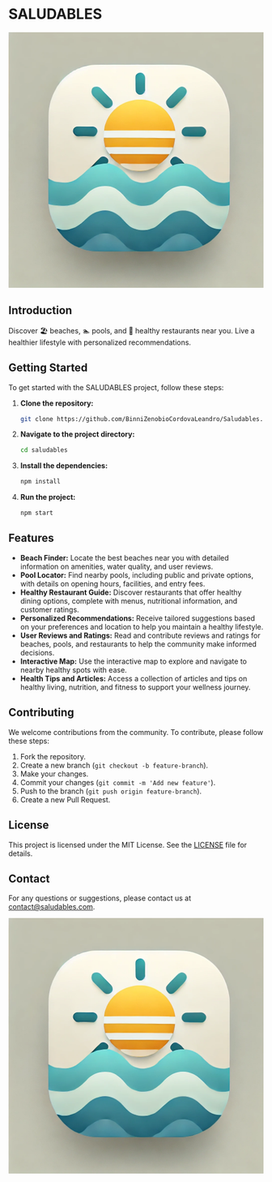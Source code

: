 # SALUDABLES

![Project Logo](./assets/images/icon.png)

## Introduction

Discover 🏖️ beaches, 🏊 pools, and 🍴 healthy restaurants near you. Live a healthier lifestyle with personalized recommendations.

## Getting Started

To get started with the SALUDABLES project, follow these steps:

1. **Clone the repository:**
   ```bash
   git clone https://github.com/BinniZenobioCordovaLeandro/Saludables.git
   ```
2. **Navigate to the project directory:**
   ```bash
   cd saludables
   ```
3. **Install the dependencies:**
   ```bash
   npm install
   ```
4. **Run the project:**
   ```bash
   npm start
   ```

## Features

- **Beach Finder:** Locate the best beaches near you with detailed information on amenities, water quality, and user reviews.
- **Pool Locator:** Find nearby pools, including public and private options, with details on opening hours, facilities, and entry fees.
- **Healthy Restaurant Guide:** Discover restaurants that offer healthy dining options, complete with menus, nutritional information, and customer ratings.
- **Personalized Recommendations:** Receive tailored suggestions based on your preferences and location to help you maintain a healthy lifestyle.
- **User Reviews and Ratings:** Read and contribute reviews and ratings for beaches, pools, and restaurants to help the community make informed decisions.
- **Interactive Map:** Use the interactive map to explore and navigate to nearby healthy spots with ease.
- **Health Tips and Articles:** Access a collection of articles and tips on healthy living, nutrition, and fitness to support your wellness journey.

## Contributing

We welcome contributions from the community. To contribute, please follow these steps:

1. Fork the repository.
2. Create a new branch (`git checkout -b feature-branch`).
3. Make your changes.
4. Commit your changes (`git commit -m 'Add new feature'`).
5. Push to the branch (`git push origin feature-branch`).
6. Create a new Pull Request.

## License

This project is licensed under the MIT License. See the [LICENSE](./LICENSE) file for details.

## Contact

For any questions or suggestions, please contact us at [contact@saludables.com](mailto:contact@saludables.com).

![Thank You](./assets/images/icon.png)
